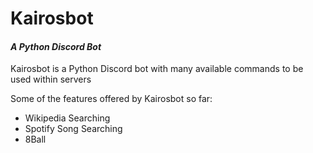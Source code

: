 # Kairosbot
#### *A Python Discord Bot*

Kairosbot is a Python Discord bot with many 
available commands to be used within servers

Some of the features offered by Kairosbot so far:
- Wikipedia Searching
- Spotify Song Searching
- 8Ball